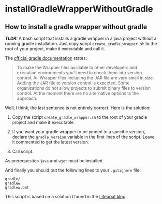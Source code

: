 # installGradleWrapperWithoutGradle

## How to install a gradle wrapper without gradle

***TLDR:*** A bash script that installs a gradle wrapper in a java project
without a running gradle installation. Just copy script `create_gradle_wrapper.sh`
to the root of your project, make it executable and call it.

The [official gradle documentation](https://docs.gradle.org/current/userguide/gradle_wrapper.html#sec:adding_wrapper) states:

> To make the Wrapper files available to other developers and execution environments you’ll need to check them into version control. All Wrapper files including the JAR file are very small in size. Adding the JAR file to version control is expected. Some organizations do not allow projects to submit binary files to version control. At the moment there are no alternative options to the approach.

Well, I think, the last sentence is not entirely correct. Here is the solution:

1. Copy the script `create_gradle_wrapper.sh` to the root of your gradle
project and make it executable.

2. If you want your gradle wrapper to be pinned to a specific version,
declare the `gradle_version` variable in the first lines of the script. Leave it commented to
get the latest version.

3. Call script.

As prerequesites `java` and `wget` must be installed.

And finally you should put the following lines to your `.gitignore` file:

    gradle/
    gradlew
    gradlew.bat

This script is based on a solution I found in the
[Lifeboat blog](http://blog.vorona.ca/init-gradle-wrapper-without-gradle.html). 
